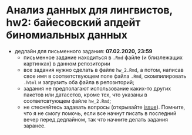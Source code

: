 # Анализ данных для лингвистов, hw2: байесовский апдейт биномиальных данных

* дедлайн для письменного задания: **07.02.2020, 23:59**
    * письменное задание находиться в `.Rmd` файле (и близлежащих картинках) в данном репозитории
    * все задания нужно сделать в файле `hw_2.Rmd`, а потом, написав свое имя в соответствующем поле файла `.Rmd`, скомпилировать `.html` и загрузить оба файла в репозиторий;
    * задания не предполагают использование каких-то других пакетов или датасетов, кроме тех, что указаны в соответсвтующем файле `hw_2.Rmd`;
    * не стесняйтесь задавать вопросы (открывайте [issue](https://help.github.com/en/github/managing-your-work-on-github/creating-an-issue)). Помните, что я не смогу помочь, если все начнут писать в последний вечер перед дедлайном, так что начните делать задания заранее.